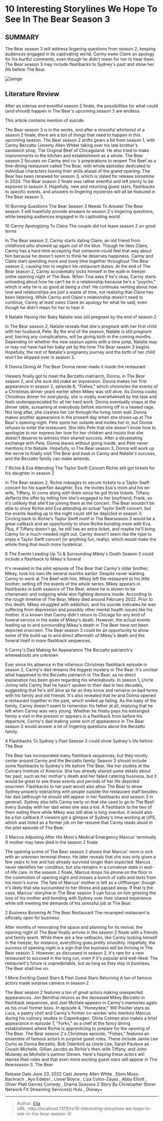 # 10 Interesting Storylines We Hope To See In The Bear Season 3


## SUMMARY 


 The Bear season 3 will address lingering questions from season 2, keeping audiences engaged in its captivating world. 
 Carmy owes Claire an apology for his hurtful comments, even though he didn&#39;t mean for her to hear them. 
 The Bear season 3 may include flashbacks to Sydney&#39;s past and show her life before The Bear. 

![iamge](https://static1.srcdn.com/wordpress/wp-content/uploads/2024/01/jeremy-allen-white-as-carmen-carmy-berzatto-and-molly-gordon-as-claire-from-the-bear-season-2.jpg)

## Literature Review
After an intense and eventful season 2 finale, the possibilities for what could (and should) happen in The Bear&#39;s upcoming season 3 are endless.




This article contains mention of suicide. 

The Bear season 3 is in the works, and after a stressful whirlwind of a season 2 finale, there are a ton of things that need to happen in this upcoming season. The Bear season 2 shifts gears a bit from season 1, with Carmy Berzatto (Jeremy Allen White) taking over his late brother&#39;s sandwich shop, The Original Beef of Chicagoland. He also tried to make improvements to the kitchen and establishment as a whole.
The Bear season 2 focuses on Carmy and co.&#39;s preparations to reopen The Beef as a fine-dining restaurant called The Bear, with whole episodes dedicated to individual characters honing their skills ahead of the grand opening. The Bear has been renewed for season 3, which is slated for release sometime in 2024. The Bear season 2 finale was rather eventful and left plenty to be explored in season 3. Hopefully, new and returning guest stars, flashbacks to specific events, and answers to lingering mysteries will all be featured in The Bear season 3.
            
 
 10 Burning Questions The Bear Season 3 Needs To Answer 
The Bear season 3 will hopefully provide answers to season 2&#39;s lingering questions, while keeping audiences engaged in its captivating world.













 








 10  Carmy Apologizing To Claire 
The couple did not leave season 2 on good terms
        

In The Bear season 2, Carmy starts dating Claire, an old friend from childhood who showed up again out of the blue. Though he likes Claire, Carmy has a hard time accepting that someone could feel that way about him because he doesn&#39;t seem to think he deserves happiness. Carmy and Claire start spending more and more time together throughout The Bear season 2, causing him to neglect his restaurant duties.
At the end of The Bear season 2, Carmy accidentally locks himself in the walk-in freezer onthe opening night of The Bear. When Tina asks if he&#39;s okay, Carmy starts unloading about how he can&#39;t be in a relationship because he&#39;s a &#34;psycho,&#34; which is why he is so good at being a chef. He continues venting about how love and relationships are just a waste of time, not realizing that Claire has been listening. While Carmy and Claire&#39;s relationship doesn&#39;t need to continue, Carmy at least owes Claire an apology for what he said, even though he didn&#39;t mean for her to hear it.





 9  Natalie Having Her Baby 
Natalie was still pregnant by the end of season 2
        

In The Bear season 2, Natalie reveals that she&#39;s pregnant with her first child with her husband, Pete. By the end of the season, Natalie is still pregnant and, barring any complications, will be giving birth in the coming months. Depending on whether the new season opens with a time jump, Natalie may or may not have had her baby yet by the time The Bear season 3 begins. Hopefully, the rest of Natalie&#39;s pregnancy journey and the birth of her child won&#39;t be skipped over in season 3.





 8  Donna Dining At The Bear 
Donna never made it inside the restaurant
        

Viewers finally got to meet the Berzatto matriarch, Donna, in The Bear season 2, and she sure did make an impression. Donna makes her first appearance in season 2, episode 6, &#34;Fishes,&#34; which chronicles the events of a Christmas dinner years earlier when Mikey was still alive. As Donna cooks Christmas dinner for everybody, she is visibly overwhelmed by the task and feels underappreciated for all her hard work. Donna eventually snaps at the dinner table, screaming at everybody before storming off in a heated rage. Not long after, she crashes her car through the living room wall.
Donna makes another appearance in the present day when she shows up at The Bear&#39;s opening night. Pete spots her outside and invites her in, but Donna refuses to enter the restaurant. She tells Pete that she doesn&#39;t know how to apologize to nor express her love for her children and insists that she doesn&#39;t deserve to witness their shared success. After a devastating exchange with Pete, Donna leaves without going inside, and Pete never mentions it to Natalie. Hopefully, in The Bear season 3, Donna will work up the nerve to finally visit The Bear and bask in Carmy and Natalie&#39;s success, and the Berzatto family can make amends.





 7  Richie &amp; Eva Attending The Taylor Swift Concert 
Richie still got tickets for his daughter in season 2
        

In The Bear season 2, Richie manages to secure tickets to a Taylor Swift concert for his superfan daughter, Eva. He invites Eva&#39;s mom and his ex-wife, Tiffany, to come along with them since he got three tickets. Tiffany deflects the offer by telling him she&#39;s engaged to her boyfriend, Frank, so it&#39;s unlikely that she&#39;ll be joining them at the concert.
The Bear wouldn&#39;t be able to show Richie and Eva attending an actual Taylor Swift concert, but the events leading up to the night could still be depicted in season 3. Circling back to Richie&#39;s Taylor Swift motif in The Bearseason 3 would be a great callback and an opportunity to show Richie bonding more with Eva. Plus, if Tiffany doesn&#39;t go, he still has an extra ticket, and maybe he&#39;ll bring Carmy for a much-needed night out. Carmy doesn&#39;t seem like the type to enjoy a Taylor Swift concert (or anything fun, really), which would make the whole thing that much more hysterical.





 6  The Events Leading Up To &amp; Surrounding Mikey&#39;s Death 
Season 3 could include a flashback to Mikey&#39;s funeral
        

It&#39;s revealed in the pilot episode of The Bear that Carmy&#39;s older brother, Mikey, took his own life several months earlier. Despite never wanting Carmy to work at The Beef with him, Mikey left the restaurant to his little brother, setting off the events of the whole series. Mikey appears in flashbacks in both seasons of The Bear, where he is shown to be charismatic and outgoing while also fighting demons inside.
According to the rough timeline of The Bear, Mikey died around February 2022. Prior to this death, Mikey struggled with addiction, and his suicide indicates he was suffering from depression and possibly other mental health issues like his mother. It is known that Carmy didn&#39;t return to Chicago for any kind of funeral service in the wake of Mikey&#39;s death. However, the actual events leading up to and surrounding Mikey&#39;s death in The Bear have not been depicted onscreen. The Bear season 3 could be an opportunity to show some of the build-up to and direct aftermath of Mikey&#39;s death and the funeral itself in more flashback sequences.





 5  Carmy&#39;s Dad Making An Appearance 
The Berzatto patriarch&#39;s whereabouts are unknown
        

Ever since his absence in the infamous Christmas flashback episode in season 2, Carmy&#39;s dad remains the biggest mystery in The Bear. It&#39;s unclear what happened to the Berzatto patriarch in The Bear, as no direct explanation has been given regarding his whereabouts. In season 1, Uncle Jimmy tells Carmy that he hasn&#39;t spoken to their dad in two decades, suggesting that he&#39;s still alive as far as they know and remains on bad terms with his family and old friends.
It&#39;s also revealed that he and Donna opened a restaurant together in the past, which ended up failing. As the baby of the family, Carmy doesn&#39;t seem to remember his father at all, implying that he left when Carmy was very young. Whether he finally pays his estranged family a visit in the present or appears in a flashback from before his departure, Carmy&#39;s dad making some sort of appearance in The Bear season 3 would answer a lot of lingering questions about the Berzatto family.





 4  Flashbacks To Sydney&#39;s Past 
Season 3 could show Sydney&#39;s life before The Bear


 







The Bear has incorporated many flashback sequences, but they mostly center around Carmy and the Berzatto family. Season 3 should include some flashbacks to Sydney&#39;s life before The Bear, like her studies at the Culinary Institute of America. She has already shared some details about her past, such as her mother&#39;s death and her failed catering business, but it would be great to see these events and periods of her life depicted onscreen. Flashbacks to her past would also allow The Bear to show Sydney properly interacting with people outside the restaurant staff besides her dad (although he should still appear in her flashbacks and season 3 in general).
Sydney also tells Carmy early on that she used to go to The Beef every Sunday with her dad when she was a kid. A flashback to the two of them eating there while Mikey was still alive is long overdue. It would also be a fun callback if viewers got a glimpse of Sydney&#39;s time working at UPS, which was listed as a former job on her resume that Carmy reads aloud in the pilot episode of The Bear.





 3  Marcus Adjusting After His Mom&#39;s Medical Emergency 
Marcus&#39; terminally ill mother may have died in the season 2 finale
        

The opening scene of The Bear season 2 shows that Marcus&#39; mom is sick with an unknown terminal illness. He later reveals that she was only given a few years to live and has already survived longer than expected. Marcus never identifies her condition, but she remains in a comatose state in end-of-life care.
In the season 2 finale, Marcus drops his phone on the floor in the commotion of opening night and misses a bunch of calls and texts from his mom&#39;s nurse. The fate of Marcus&#39; mother is left as a cliffhanger, though it&#39;s likely that she succumbed to her illness and passed away. If that is the case, Marcus&#39; storyline in The Bear season 3 can focus on him grieving the loss of his mother and bonding with Sydney over their shared experience while still meeting the demands of his stressful job at The Bear.





 2  Business Booming At The Bear Restaurant 
The revamped restaurant is officially open for business


 







After months of renovating the space and planning for its revival, the opening night of The Bear finally arrives in the season 2 finale with a friends and family event. While there are a few setbacks, like Carmy locking himself in the freezer, for instance, everything goes pretty smoothly. Hopefully, the success of opening night is a sign that the business will be thriving in The Bear season 3. However, as discussed in season 2, it&#39;s rare for a new restaurant to succeed in the long run, even if it&#39;s popular and well-liked. The restaurant&#39;s future is unpredictable, but as long as they stay in business, The Bear shall live on.





 1  More Exciting Guest Stars &amp; Past Guest Stars Returning 
A ton of famous actors made surprise cameos in season 2


 







The Bear season 2 features a ton of great actors making unexpected appearances. Jon Bernthal returns as the deceased Mikey Berzatto in flashback sequences, and Joel McHale appears in Carmy&#39;s memories again as his cruel former boss. In episode 4, &#34;Honeydew,&#34; Will Poulter stars as Luca, a pastry chef and Carmy&#39;s former co-worker who mentors Marcus during his culinary studies in Copenhagen. Olivia Colman also makes a brief appearance in episode 7, &#34;Forks,&#34; as a chef at the fancy dining establishment where Richie is apprenticing to prepare for the opening of The Bear.
The Bear season 2&#39;s Christmas episode, &#34;Fishes,&#34; features an ensemble of famous actors in surprise guest roles. These include Jamie Lee Curtis as Donna Berzatto, Bob Odenkirk as Uncle Lee, Sarah Paulson as Cousin Michelle, Gillian Jacobs as Richie&#39;s then-wife Tiffany, and John Mulaney as Michelle&#39;s partner Steven. Here&#39;s hoping these actors will reprise their roles and that even more exciting guest stars will appear in The Bearseason 3.
 The Bear 

 Release Date   June 23, 2022    Cast   Jeremy Allen White , Ebon Moss-Bachrach , Ayo Edebiri , Lionel Boyce , Liza Colón-Zayas , Abby Elliott , Oliver Platt    Genres   Comedy , Drama    Seasons   2    Story By   Christopher Storer    Network   FX    Streaming Service(s)   Hulu , Disney&#43;    





---

> Author: [Ella](https://instagram.hk.cn/)  
> URL: http://localhost:1313/tv/10-interesting-storylines-we-hope-to-see-in-the-bear-season-3/  

